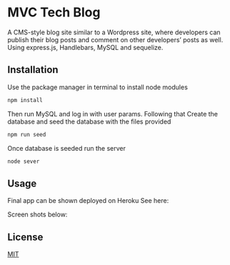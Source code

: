 # MVC Tech Blog

A CMS-style blog site similar to a Wordpress site, where developers can publish their blog posts and comment on other developers’ posts as well. Using express.js, Handlebars, MySQL and sequelize.

## Installation

Use the package manager in terminal to install node modules 
```bash
npm install
```
Then run MySQL and log in with user params.
Following that Create the database and seed the database with the files provided 

```bash
npm run seed
```
Once database is seeded run the server

```bash
node sever
```

## Usage

Final app can be shown deployed on Heroku 
See here: 

Screen shots below:

## License

[MIT](https://choosealicense.com/licenses/mit/)

